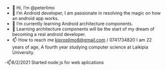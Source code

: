 - 👋 Hi, I’m @peterlimo
- 👀 I’m Android developer, I am passionate in resolving the magic on how an android app works.
- 🌱 I’m currently learning Android architecture components.
- 💞️ Learning architecture components will be the start of my dream of becoming a real android developer.
- 📫 How to reach me kiproplimo8@gmail.com / 0741734820
I am 22 years of age,  A fourth year studying computer science at Laikipia University.
<!---
peterlimo/peterlimo is a ✨ special ✨ repository because its `README.md` (this file) appears on your GitHub profile.
You can click the Preview link to take a look at your changes.
--->
-📫8/2/2021 Started node js for web aplications

